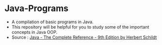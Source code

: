 # Java-Programs
- A compilation of basic programs in Java.
- This repository will be helpful for you to study some of the important concepts in Java OOP.
- Source : [Java - The Complete Reference - 9th Edition by Herbert Schildt](https://www.amazon.in/Java-Complete-Reference-Herbert-Schildt/dp/0071808558)

